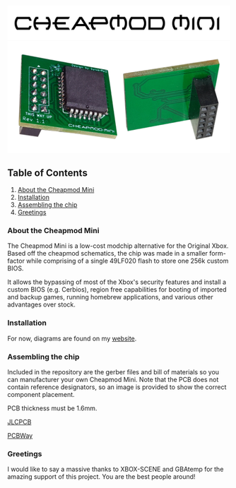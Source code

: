 <img src="/images/logo-white-outline.png"> 


<img src="/images/cheapmod_mini.png"> 

## Table of Contents
1. [About the Cheapmod Mini](#about-the-cheapmod-mini)
2. [Installation](#installation)
3. [Assembling the chip](#assembling-the-chip)
4. [Greetings](#greetings)

### About the Cheapmod Mini
The Cheapmod Mini is a low-cost modchip alternative for the Original Xbox. Based off the cheapmod schematics, the chip was made in a smaller form-factor while comprising of a single 49LF020 flash to store one 256k custom BIOS.

It allows the bypassing of most of the Xbox's security features and install a custom BIOS (e.g. Cerbios), region free capabilities for booting of imported and backup games, running homebrew applications, and various
other advantages over stock.

### Installation
For now, diagrams are found on my [website](https://m4x1mumrez87.neociites.org/cheapmod).

### Assembling the chip
Included in the repository are the gerber files and bill of materials so you can manufacturer your own Cheapmod Mini. Note that the PCB does not contain reference designators, so an image is provided to show the correct
component placement.

PCB thickness must be 1.6mm.

[JLCPCB](https://jlcpcb.com)

[PCBWay](https://pcbway.com)

### Greetings

I would like to say a massive thanks to XBOX-SCENE and GBAtemp for the amazing support of this project. You are the best people around!
